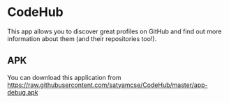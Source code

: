 # CodeHub
This app allows you to discover great profiles on GitHub and find out more information about them (and their repositories too!).

## APK 
You can download this application from https://raw.githubusercontent.com/satyamcse/CodeHub/master/app-debug.apk 

